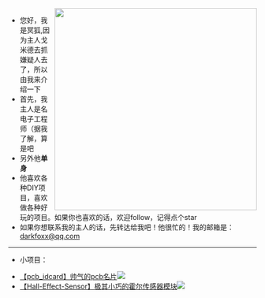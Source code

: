 <img align='right' src='https://cdn.jsdelivr.net/gh/godmid/godmid/00.png' width='410px'>

+ 您好，我是冥狐,因为主人戈米德去抓嫌疑人去了，所以由我来介绍一下
+ 首先，我主人是名电子工程师（据我了解，算是吧
+ 另外他**单身**
+ 他喜欢各种DIY项目，喜欢做各种好玩的项目。如果你也喜欢的话，欢迎follow，记得点个star
+ 如果你想联系我的主人的话，先转达给我吧！他很忙的！我的邮箱是：darkfoxx@qq.com
***
+ 小项目：
 - [【pcb_idcard】帅气的pcb名片](https://github.com/godmid/pcb_idcard)![](https://unv-shield.librian.net/api/unv_shield?repo=godmid/pcb_idcard&url=https://cdn.jsdelivr.net/gh/godmid/godmid/01.png)
 - [【Hall-Effect-Sensor】极其小巧的霍尔传感器模块](https://github.com/godmid/Hall-Effect-Sensor)![](https://unv-shield.librian.net/api/unv_shield?repo=godmid/Hall-Effect-Sensor&url=https://cdn.jsdelivr.net/gh/godmid/godmid/01.png)

<!---
godmid/godmid is a ✨ special ✨ repository because its `README.md` (this file) appears on your GitHub profile.
You can click the Preview link to take a look at your changes.
--->
